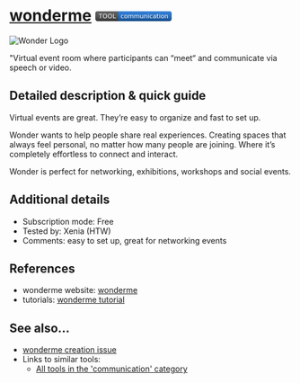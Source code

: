 # [wonderme](https://www.wonder.me/) [<img src="images/communication.png" align="bottom">](https://github.com/e-CLOSE/Toolbox/issues?q=label%3A01_TOOL+label%3Acommunication)

![Wonder Logo](https://user-images.githubusercontent.com/96419022/160604353-b24ddd11-e9ad-4a49-93b2-856261419233.png)


"Virtual event room where participants can “meet“ and communicate via speech or video.


## Detailed description & quick guide

Virtual events are great. They’re easy to organize and fast to set up.

Wonder wants to help people share real experiences. Creating spaces that always feel personal, no matter how many people are joining. Where it’s completely effortless to connect and interact.

Wonder is perfect for networking, exhibitions, workshops and social events.


## Additional details

- Subscription mode: Free
- Tested by: Xenia (HTW)
- Comments: easy to set up, great for networking events


## References

- wonderme website: [wonderme](https://wonder.me/)
- tutorials: [wonderme tutorial](https://www.youtube.com/c/Wonderspace/videos)


## See also...

- [wonderme creation issue](https://github.com/e-CLOSE/Toolbox/issues/176)
- Links to similar tools:
  - [All tools in the 'communication' category](https://github.com/e-CLOSE/Toolbox/issues?q=label%3A01_TOOL+label%3Acommunication)
